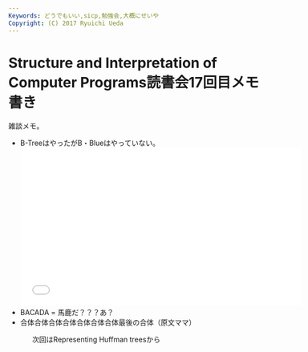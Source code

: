 ```yaml
---
Keywords: どうでもいい,sicp,勉強会,大概にせいや
Copyright: (C) 2017 Ryuichi Ueda
---
```


# Structure and Interpretation of Computer Programs読書会17回目メモ書き
雑談メモ。

<ul>
<li>B-TreeはやったがB・Blueはやっていない。

<iframe width="560" height="315" src="//www.youtube.com/embed/wSHQ817iavs" frameborder="0" allowfullscreen></iframe>
</li>
<li>BACADA = 馬鹿だ？？？あ？</li>
<li>合体合体合体合体合体合体合体最後の合体（原文ママ）</li>
<ul>

次回はRepresenting Huffman treesから
